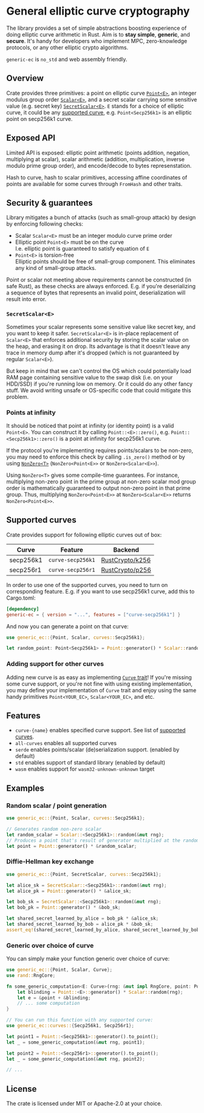 <!-- cargo-rdme start -->

# General elliptic curve cryptography

The library provides a set of simple abstractions boosting experience of doing elliptic curve arithmetic
in Rust. Aim is to **stay simple**, **generic**, and **secure**. It's handy for developers who implement MPC,
zero-knowledge protocols, or any other elliptic crypto algorithms.

`generic-ec` is `no_std` and web assembly friendly.

## Overview

Crate provides three primitives: a point on elliptic curve [`Point<E>`](Point), an integer modulus group order
[`Scalar<E>`](Scalar), and a secret scalar carrying some sensitive value (e.g. secret key) [`SecretScalar<E>`](SecretScalar).
`E` stands for a choice of elliptic curve, it could be any [supported curve][supported curves], e.g. `Point<Secp256k1>`
is an elliptic point on secp256k1 curve.

## Exposed API

Limited API is exposed: elliptic point arithmetic (points addition, negation, multiplying at scalar), scalar
arithmetic (addition, multiplication, inverse modulo prime group order), and encode/decode to bytes represenstation.

Hash to curve, hash to scalar primitives, accessing affine coordinates of points are available for some curves through
`FromHash` and other traits.

## Security & guarantees

Library mitigates a bunch of attacks (such as small-group attack) by design by enforcing following checks:
* Scalar `Scalar<E>` must be an integer modulo curve prime order
* Elliptic point `Point<E>` must be on the curve \
  I.e. elliptic point is guaranteed to satisfy equation of `E`
* `Point<E>` is torsion-free \
  Elliptic points should be free of small-group component. This eliminates any kind of small-group attacks.

Point or scalar not meeting above requirements cannot be constructed (in safe Rust), as these checks are
always enforced. E.g. if you're deserializing a sequence of bytes that represents an invalid point,
deserialization will result into error.

### `SecretScalar<E>`

Sometimes your scalar represents some sensitive value like secret key, and you want to keep it safer.
`SecretScalar<E>` is in-place replacement of `Scalar<E>` that enforces additional security by storing
the scalar value on the heap, and erasing it on drop. Its advantage is that it doesn't leave any trace
in memory dump after it's dropped (which is not guaranteed by regular `Scalar<E>`).

But keep in mind that we can't control the OS which could potentially load RAM page containing sensitive value
to the swap disk (i.e. on your HDD/SSD) if you're running low on memory. Or it could do any other fancy stuff.
We avoid writing unsafe or OS-specific code that could mitigate this problem.

### Points at infinity

It should be noticed that point at infinity (or identity point) is a valid `Point<E>`. You can construct it by calling
`Point::<E>::zero()`, e.g. `Point::<Secp256k1>::zero()` is a point at infinity for secp256k1 curve.

If the protocol you're implementing requires points/scalars to be non-zero, you may need to enforce this check by calling
`.is_zero()` method or by using [`NonZero<T>`](NonZero) (`NonZero<Point<E>>` or `NonZero<Scalar<E>>`).

Using `NonZero<T>` gives some compile-time guarantees. For instance, multiplying non-zero point in the prime group at
non-zero scalar mod group order is mathematically guaranteed to output non-zero point in that prime group. Thus,
multiplying `NonZero<Point<E>>` at `NonZero<Scalar<E>>` returns `NonZero<Point<E>>`.


## Supported curves

Crate provides support for following elliptic curves out of box:

| Curve      | Feature            | Backend           |
|------------|--------------------|-------------------|
| secp256k1  | `curve-secp256k1`  | [RustCrypto/k256] |
| secp256r1  | `curve-secp256r1`  | [RustCrypto/p256] |

[RustCrypto/k256]: https://github.com/RustCrypto/elliptic-curves/tree/master/k256
[RustCrypto/p256]: https://github.com/RustCrypto/elliptic-curves/tree/master/p256

In order to use one of the supported curves, you need to turn on corresponding feature. E.g. if you want
to use secp256k1 curve, add this to Cargo.toml:

```toml
[dependency]
generic-ec = { version = "...", features = ["curve-secp256k1"] }
```

And now you can generate a point on that curve:

```rust
use generic_ec::{Point, Scalar, curves::Secp256k1};

let random_point: Point<Secp256k1> = Point::generator() * Scalar::random(&mut rng);
```

### Adding support for other curves

Adding new curve is as easy as implementing [`Curve` trait](Curve)! If you're missing some curve support,
or you're not fine with using existing implementation, you may define your implementation of `Curve` trait
and enjoy using the same handy primitives `Point<YOUR_EC>`, `Scalar<YOUR_EC>`, and etc.

## Features

* `curve-{name}` enables specified curve support. See list of [supported curves].
* `all-curves` enables all supported curves
* `serde` enables points/scalar (de)serialization support. (enabled by default)
* `std` enables support of standard library (enabled by default)
* `wasm` enables support for `wasm32-unknown-unknown` target

## Examples

### Random scalar / point generation

```rust
use generic_ec::{Point, Scalar, curves::Secp256k1};

// Generates random non-zero scalar
let random_scalar = Scalar::<Secp256k1>::random(&mut rng);
// Produces a point that's result of generator multiplied at the random scalar
let point = Point::generator() * &random_scalar;
```

### Diffie-Hellman key exchange

```rust
use generic_ec::{Point, SecretScalar, curves::Secp256k1};

let alice_sk = SecretScalar::<Secp256k1>::random(&mut rng);
let alice_pk = Point::generator() * &alice_sk;

let bob_sk = SecretScalar::<Secp256k1>::random(&mut rng);
let bob_pk = Point::generator() * &bob_sk;

let shared_secret_learned_by_alice = bob_pk * &alice_sk;
let shared_secret_learned_by_bob = alice_pk * &bob_sk;
assert_eq!(shared_secret_learned_by_alice, shared_secret_learned_by_bob);
```

### Generic over choice of curve

You can simply make your function generic over choice of curve:

```rust
use generic_ec::{Point, Scalar, Curve};
use rand::RngCore;

fn some_generic_computation<E: Curve>(rng: &mut impl RngCore, point: Point<E>) -> Point<E> {
    let blinding = Point::<E>::generator() * Scalar::random(rng);
    let e = &point + &blinding;
    // ... some computation
}

// You can run this function with any supported curve:
use generic_ec::curves::{Secp256k1, Secp256r1};

let point1 = Point::<Secp256k1>::generator().to_point();
let _ = some_generic_computation(&mut rng, point1);

let point2 = Point::<Secp256r1>::generator().to_point();
let _ = some_generic_computation(&mut rng, point2);

// ...
```

[examples]: #examples
[supported curves]: #supported-curves

## License

The crate is licensed under MIT or Apache-2.0 at your choice.

<!-- cargo-rdme end -->
